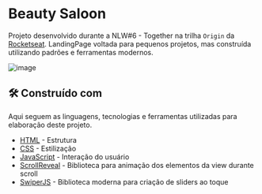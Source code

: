 # Beauty Saloon

Projeto desenvolvido durante a NLW#6 - Together na trilha `Origin` da [Rocketseat](https://www.rocketseat.com.br/). LandingPage voltada para pequenos projetos, mas construída utilizando padrões e ferramentas modernos.

![image](https://user-images.githubusercontent.com/79670787/202032336-378adfe3-634d-42ae-835f-f53afe1601d3.png)

## 🛠️ Construído com

Aqui seguem as linguagens, tecnologias e ferramentas utilizadas para elaboração deste projeto.

* [HTML](https://developer.mozilla.org/pt-BR/docs/Web/HTML) - Estrutura
* [CSS](https://developer.mozilla.org/en-US/docs/Web/CSS) - Estilização
* [JavaScript](https://developer.mozilla.org/en-US/docs/Web/JavaScript) - Interação do usuário
* [ScrollReveal](https://scrollrevealjs.org/) - Biblioteca para animação dos elementos da view durante scroll
* [SwiperJS](https://swiperjs.com/) - Biblioteca moderna para criação de sliders ao toque

